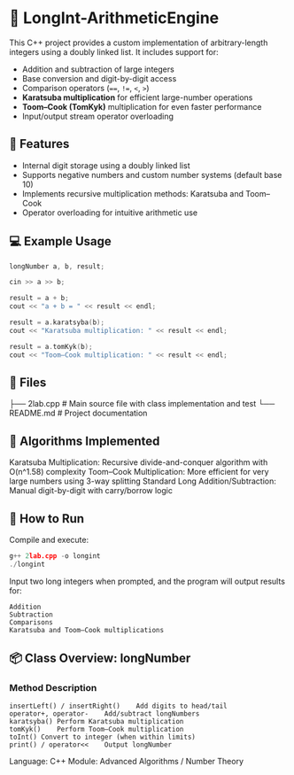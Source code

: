 # 🔢 LongInt-ArithmeticEngine

This C++ project provides a custom implementation of arbitrary-length integers using a doubly linked list. It includes support for:

- Addition and subtraction of large integers
- Base conversion and digit-by-digit access
- Comparison operators (`==`, `!=`, `<`, `>`)
- **Karatsuba multiplication** for efficient large-number operations
- **Toom–Cook (TomKyk)** multiplication for even faster performance
- Input/output stream operator overloading

## 🧱 Features

- Internal digit storage using a doubly linked list
- Supports negative numbers and custom number systems (default base 10)
- Implements recursive multiplication methods: Karatsuba and Toom–Cook
- Operator overloading for intuitive arithmetic use

## 💻 Example Usage

```cpp
longNumber a, b, result;

cin >> a >> b;

result = a + b;
cout << "a + b = " << result << endl;

result = a.karatsyba(b);
cout << "Karatsuba multiplication: " << result << endl;

result = a.tomKyk(b);
cout << "Toom–Cook multiplication: " << result << endl;
```

## 📁 Files

  ├── 2lab.cpp           # Main source file with class implementation and test
  └── README.md          # Project documentation

## 📌 Algorithms Implemented
  
  Karatsuba Multiplication: Recursive divide-and-conquer algorithm with O(n^1.58) complexity
  Toom–Cook Multiplication: More efficient for very large numbers using 3-way splitting
  Standard Long Addition/Subtraction: Manual digit-by-digit with carry/borrow logic
  
## 🧪 How to Run

Compile and execute:
```cpp
g++ 2lab.cpp -o longint
./longint
```
Input two long integers when prompted, and the program will output results for:

    Addition
    Subtraction
    Comparisons
    Karatsuba and Toom–Cook multiplications
    
## 📦 Class Overview: longNumber

### Method	Description

    insertLeft() / insertRight()	Add digits to head/tail
    operator+, operator-	Add/subtract longNumbers
    karatsyba()	Perform Karatsuba multiplication
    tomKyk()	Perform Toom–Cook multiplication
    toInt()	Convert to integer (when within limits)
    print() / operator<<	Output longNumber


Language: C++
Module: Advanced Algorithms / Number Theory


